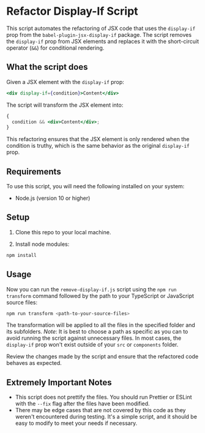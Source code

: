 # Refactor Display-If Script

This script automates the refactoring of JSX code that uses the `display-if` prop from the `babel-plugin-jsx-display-if` package. The script removes the `display-if` prop from JSX elements and replaces it with the short-circuit operator (`&&`) for conditional rendering.

## What the script does

Given a JSX element with the `display-if` prop:

```jsx
<div display-if={condition}>Content</div>
```

The script will transform the JSX element into:

```jsx
{
  condition && <div>Content</div>;
}
```

This refactoring ensures that the JSX element is only rendered when the condition is truthy, which is the same behavior as the original `display-if` prop.

## Requirements

To use this script, you will need the following installed on your system:

- Node.js (version 10 or higher)

## Setup

1. Clone this repo to your local machine.

2. Install node modules:

```bash
npm install
```

## Usage

Now you can run the `remove-display-if.js` script using the `npm run transform` command followed by the path to your TypeScript or JavaScript source files:

```bash
npm run transform <path-to-your-source-files>
```

The transformation will be applied to all the files in the specified folder and its subfolders. _Note_: It is best to choose a path as specific as you can to avoid running the script against unnecessary files. In most cases, the `display-if` prop won't exist outside of your `src` or `components` folder.

Review the changes made by the script and ensure that the refactored code behaves as expected.

## Extremely Important Notes

- This script does not prettify the files. You should run Prettier or ESLint with the `--fix` flag after the files have been modified.
- There may be edge cases that are not covered by this code as they weren't encountered during testing. It's a simple script, and it should be easy to modify to meet your needs if necessary.

